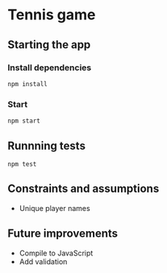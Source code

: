 # Tennis game

## Starting the app
### Install dependencies
`npm install`

### Start
`npm start`

## Runnning tests
`npm test`

## Constraints and assumptions
- Unique player names

## Future improvements
- Compile to JavaScript
- Add validation
